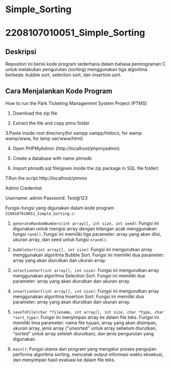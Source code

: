 # Simple_Sorting

# 2208107010051_Simple_Sorting

## Deskripsi
Repositori ini berisi kode program sederhana dalam bahasa pemrograman C untuk melakukan pengurutan (sorting) menggunakan tiga algoritma berbeda: bubble sort, selection sort, dan insertion sort.

## Cara Menjalankan Kode Program

How to run the Park Ticketing Management System Project (PTMS)
1. Download the zip file

2. Extract the file and copy ptms folder

3.Paste inside root directory(for xampp xampp/htdocs, for wamp wamp/www, for lamp var/www/html)

4. Open PHPMyAdmin (http://localhost/phpmyadmin)

5. Create a database with name ptmsdb

6. Import ptmsdb.sql file(given inside the zip package in SQL file folder)

7.Run the script http://localhost/ptmms

Admin Credential

Username: admin
Password: Test@123

Fungsi-fungsi yang digunakan dalam kode program `2208107010051_Simple_Sorting.c`:

1. `generateRandomNumbers(int array[], int size, int seed)`: Fungsi ini digunakan untuk mengisi array dengan bilangan acak menggunakan fungsi `rand()`. Fungsi ini memiliki tiga parameter: array yang akan diisi, ukuran array, dan seed untuk fungsi `srand()`.

2. `bubbleSort(int array[], int size)`: Fungsi ini mengurutkan array menggunakan algoritma Bubble Sort. Fungsi ini memiliki dua parameter: array yang akan diurutkan dan ukuran array.

3. `selectionSort(int array[], int size)`: Fungsi ini mengurutkan array menggunakan algoritma Selection Sort. Fungsi ini memiliki dua parameter: array yang akan diurutkan dan ukuran array.

4. `insertionSort(int array[], int size)`: Fungsi ini mengurutkan array menggunakan algoritma Insertion Sort. Fungsi ini memiliki dua parameter: array yang akan diurutkan dan ukuran array.

5. `saveToFile(char *filename, int array[], int size, char *type, char *sort_type)`: Fungsi ini menyimpan array ke dalam file teks. Fungsi ini memiliki lima parameter: nama file tujuan, array yang akan disimpan, ukuran array, jenis array ("unsorted" untuk array sebelum diurutkan, "sorted" untuk array setelah diurutkan), dan jenis pengurutan yang digunakan.

6. `main()`: Fungsi utama dari program yang mengatur proses pengujian performa algoritma sorting, mencetak output informasi waktu eksekusi, dan menyimpan hasil evaluasi ke dalam file teks.

